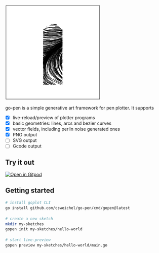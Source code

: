 ![logo](logo.png)

go-pen is a simple generative art framework for pen plotter. It supports
- [X] live-reload/preview of plotter programs
- [X] basic geometries: lines, arcs and bezier curves
- [X] vector fields, including perlin noise generated ones
- [X] PNG output
- [ ] SVG output
- [ ] Gcode output

## Try it out
[![Open in Gitpod](https://gitpod.io/button/open-in-gitpod.svg)](https://gitpod.io/#github.com/csweichel/go-pen)

## Getting started
```bash
# install goplot CLI
go install github.com/csweichel/go-pen/cmd/gopen@latest

# create a new sketch
mkdir my-sketches
gopen init my-sketches/hello-world

# start live-preview
gopen preview my-sketches/hello-world/main.go
```
